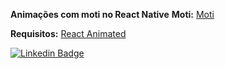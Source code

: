 **Animações com moti no React Native**
**Moti:** [Moti](https://moti.fyi/)

**Requisitos:** [React Animated](https://docs.expo.dev/versions/latest/sdk/reanimated/)

[![Linkedin Badge](https://img.shields.io/badge/-Linkedin-6633cc?style=flat-square&logo=Linkedin&logoColor=white&link=https://www.linkedin.com/in/lucas-eduardo133/)](https://www.linkedin.com/in/lucas-eduardo133/) 
